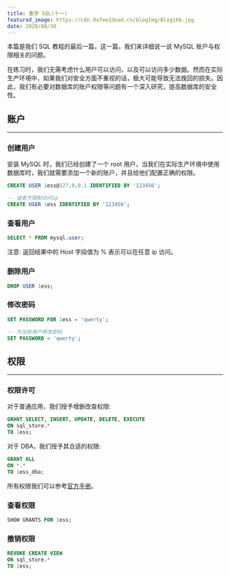 ```yaml
---
title: 重学 SQL(十一)
featured_image: https://cdn.0xfee1dead.cn/blogImg/Blog166.jpg
date: 2020/08/30
---
```


本篇是我们 SQL 教程的最后一篇，这一篇，我们来详细说一说 MySQL 账户与权限相关的问题。

在练习时，我们无需考虑什么用户可以访问，以及可以访问多少数据。然而在实际生产环境中，如果我们对安全方面不重视的话，极大可能导致无法挽回的损失。因此，我们有必要对数据库的账户权限等问题有一个深入研究，提高数据库的安全性。

## 账户
***  
### 创建用户
安装 MySQL 时，我们已经创建了一个 root 用户，当我们在实际生产环境中使用数据库时，我们就需要添加一个新的账户，并且给他们配置正确的权限。
``` sql
CREATE USER 1ess@127.0.0.1 IDENTIFIED BY '123456';

-- 或者不限制访问ip
CREATE USER 1ess IDENTIFIED BY '123456';
```

### 查看用户
``` sql
SELECT * FROM mysql.user;
```

注意: 返回结果中的 Host 字段值为 % 表示可以在任意 ip 访问。

### 删除用户
``` sql
DROP USER 1ess;
```

### 修改密码
``` sql
SET PASSWORD FOR 1ess = 'qwerty';

-- 为当前用户修改密码
SET PASSWORD = 'qwerty';
```

## 权限
***  
### 权限许可
对于普通应用，我们授予增删改查权限: 
``` sql
GRANT SELECT, INSERT, UPDATE, DELETE, EXECUTE
ON sql_store.*
TO 1ess;
```

对于 DBA，我们授予其合适的权限: 
``` sql
GRANT ALL
ON *.*
TO 1ess_dba;
```

所有权限我们可以参考[官方手册](https://dev.mysql.com/doc/refman/8.0/en/privileges-provided.html)。

### 查看权限
``` sql
SHOW GRANTS FOR 1ess;
```

### 撤销权限
``` sql
REVOKE CREATE VIEW
ON sql_store.*
TO 1ess;
```